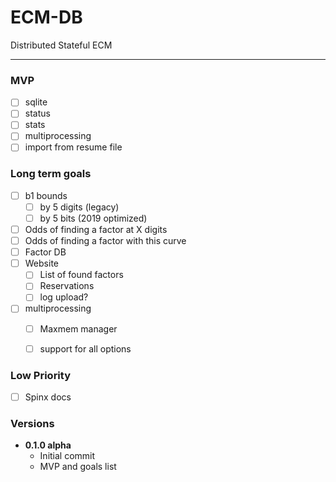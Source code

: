 # ECM-DB
Distributed Stateful ECM

---

### MVP

- [ ] sqlite
- [ ] status
- [ ] stats
- [ ] multiprocessing
- [ ] import from resume file

### Long term goals

- [ ] b1 bounds
  - [ ] by 5 digits (legacy)
  - [ ] by 5 bits (2019 optimized)
- [ ] Odds of finding a factor at X digits
- [ ] Odds of finding a factor with this curve
- [ ] Factor DB
- [ ] Website
  - [ ] List of found factors
  - [ ] Reservations
  - [ ] log upload?
- [ ] multiprocessing
  - [ ] Maxmem manager
  - [ ] support for all options


### Low Priority
- [ ] Spinx docs

### Versions

* **0.1.0 alpha**
  * Initial commit
  * MVP and goals list
